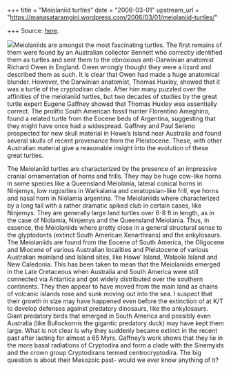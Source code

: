 +++
title = "Meiolaniid turtles"
date = "2006-03-01"
upstream_url = "https://manasataramgini.wordpress.com/2006/03/01/meiolaniid-turtles/"

+++
Source: [here](https://manasataramgini.wordpress.com/2006/03/01/meiolaniid-turtles/).

[![](https://i1.wp.com/photos1.blogger.com/blogger/2010/410/320/meio_skeleton.jpg)](http://photos1.blogger.com/blogger/2010/410/1600/meio_skeleton.jpg)Meiolaniids are amongst the most fascinating turtles. The first remains of them were found by an Australian collector Bennett who correctly identified them as turtles and sent them to the obnoxious anti-Darwinian anatomist Richard Owen in England. Owen wrongly thought they were a lizard and described them as such. It is clear that Owen had made a huge anatomical blunder. However, the Darwinian anatomist, Thomas Huxley, showed that it was a turtle of the cryptodiran clade. After him many puzzled over the affinities of the meiolaniid turtles, but two decades of studies by the great turtle expert Eugene Gaffney showed that Thomas Huxley was essentially correct. The prolific South American fossil hunter Florentino Ameghino, found a related turtle from the Eocene beds of Argentina, suggesting that they might have once had a widespread. Gaffney and Paul Sereno prospected for new skull material in Howe’s Island near Australia and found several skulls of recent provenance from the Pleistocene. These, with other Australian material give a reasonable insight into the evolution of these great turtles.

The Meiolaniid turtles are characterized by the presence of an impressive cranial ornamentation of horns and frills. They may be huge cow-like horns in some species like a Queensland Meiolania, lateral conical horns in Ninjemys, low rugosities in Warkalania and ceratopsian-like frill, eye horns and nasal horn in Niolamia argentina. The Meiolaniids where characterized by a long tail with a rather dramatic spiked club in certain cases, like Ninjemys. They are generally large land turtles over 6-8 ft in length, as in the case of Niolamia, Ninjemys and the Queensland Meiolania. Thus, in essence, the Meiolaniids where pretty close in a general structural sense to the glyptodonts
(extinct South American Xenarthrans) and the ankylosaurs. The
Meiolaniids are found from the Eocene of South America, the Oligocene and Miocene of various Australian localities and Pleistocene of various Australian mainland and Island sites, like Howe’ Island, Walpole Island and New Caledonia. This has been taken to mean that the Meiolaniids emerged in the Late Cretaceous when Australia and South America were still connected via Antartica and got widely distributed over the southern continents. They then appear to have moved from the main land as chains of volcanic islands rose and sunk moving out into the sea. I suspect that their growth in size may have happened even before the extinction of at K/T to develop defenses against predatory dinosaurs, like the ankylosaurs. Giant predatory birds that emerged in South America and possibly even Australia (like Bullockornis the gigantic predatory duck) may have kept them large. What is not clear is why they suddenly became extinct in the recent past after lasting for almost a 65 Myrs. Gaffney’s work shows that they lie in the more basal radiations of Cryptodira and form a clade with the Sinemyids and the crown group Cryptodirans termed centrocryptodira. The big question is about their Mesozoic past- would we ever know anything of it?

